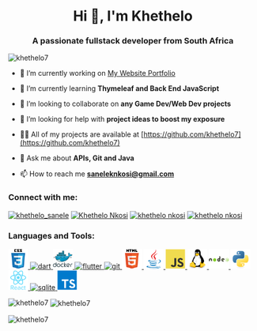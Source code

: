 <h1 align="center">Hi 👋, I'm Khethelo</h1>
<h3 align="center">A passionate fullstack developer from South Africa</h3>

<p align="left"> <img src="https://komarev.com/ghpvc/?username=khethelo7&label=Profile%20views&color=0e75b6&style=flat" alt="khethelo7" /> </p>

- 🔭 I’m currently working on [My Website Portfolio]([/khethelo7/website-portfio)

- 🌱 I’m currently learning **Thymeleaf and Back End JavaScript**

- 👯 I’m looking to collaborate on **any Game Dev/Web Dev projects**

- 🤝 I’m looking for help with **project ideas to boost my exposure**

- 👨‍💻 All of my projects are available at [https://github.com/khethelo7](https://github.com/khethelo7)

- 💬 Ask me about **APIs, Git and Java**

- 📫 How to reach me **saneleknkosi@gmail.com**

<h3 align="left">Connect with me:</h3>
<p align="left">
<a href="https://twitter.com/khethelo_sanele" target="blank"><img align="center" src="https://raw.githubusercontent.com/rahuldkjain/github-profile-readme-generator/master/src/images/icons/Social/twitter.svg" alt="khethelo_sanele" height="30" width="40" /></a>
<a href="https://www.linkedin.com/in/profile-khethelo-nkosi/" target="blank"><img align="center" src="https://raw.githubusercontent.com/rahuldkjain/github-profile-readme-generator/master/src/images/icons/Social/linked-in-alt.svg" alt="Khethelo Nkosi" height="30" width="40" /></a>
<a href="https://fb.com/Khethelo Nkosi" target="blank"><img align="center" src="https://raw.githubusercontent.com/rahuldkjain/github-profile-readme-generator/master/src/images/icons/Social/facebook.svg" alt="khethelo nkosi" height="30" width="40" /></a>
<a href="https://instagram.com/khethelonkosi_" target="blank"><img align="center" src="https://raw.githubusercontent.com/rahuldkjain/github-profile-readme-generator/master/src/images/icons/Social/instagram.svg" alt="khethelo nkosi" height="30" width="40" /></a>
</p>

<h3 align="left">Languages and Tools:</h3>
<p align="left"> <a href="https://www.w3schools.com/css/" target="_blank" rel="noreferrer"> <img src="https://raw.githubusercontent.com/devicons/devicon/master/icons/css3/css3-original-wordmark.svg" alt="css3" width="40" height="40"/> </a> <a href="https://dart.dev" target="_blank" rel="noreferrer"> <img src="https://www.vectorlogo.zone/logos/dartlang/dartlang-icon.svg" alt="dart" width="40" height="40"/> </a> <a href="https://www.docker.com/" target="_blank" rel="noreferrer"> <img src="https://raw.githubusercontent.com/devicons/devicon/master/icons/docker/docker-original-wordmark.svg" alt="docker" width="40" height="40"/> </a> <a href="https://flutter.dev" target="_blank" rel="noreferrer"> <img src="https://www.vectorlogo.zone/logos/flutterio/flutterio-icon.svg" alt="flutter" width="40" height="40"/> </a> <a href="https://git-scm.com/" target="_blank" rel="noreferrer"> <img src="https://www.vectorlogo.zone/logos/git-scm/git-scm-icon.svg" alt="git" width="40" height="40"/> </a> <a href="https://www.w3.org/html/" target="_blank" rel="noreferrer"> <img src="https://raw.githubusercontent.com/devicons/devicon/master/icons/html5/html5-original-wordmark.svg" alt="html5" width="40" height="40"/> </a> <a href="https://www.java.com" target="_blank" rel="noreferrer"> <img src="https://raw.githubusercontent.com/devicons/devicon/master/icons/java/java-original.svg" alt="java" width="40" height="40"/> </a> <a href="https://developer.mozilla.org/en-US/docs/Web/JavaScript" target="_blank" rel="noreferrer"> <img src="https://raw.githubusercontent.com/devicons/devicon/master/icons/javascript/javascript-original.svg" alt="javascript" width="40" height="40"/> </a> <a href="https://www.linux.org/" target="_blank" rel="noreferrer"> <img src="https://raw.githubusercontent.com/devicons/devicon/master/icons/linux/linux-original.svg" alt="linux" width="40" height="40"/> </a> <a href="https://nodejs.org" target="_blank" rel="noreferrer"> <img src="https://raw.githubusercontent.com/devicons/devicon/master/icons/nodejs/nodejs-original-wordmark.svg" alt="nodejs" width="40" height="40"/> </a> <a href="https://www.python.org" target="_blank" rel="noreferrer"> <img src="https://raw.githubusercontent.com/devicons/devicon/master/icons/python/python-original.svg" alt="python" width="40" height="40"/> </a> <a href="https://reactjs.org/" target="_blank" rel="noreferrer"> <img src="https://raw.githubusercontent.com/devicons/devicon/master/icons/react/react-original-wordmark.svg" alt="react" width="40" height="40"/> </a> <a href="https://www.sqlite.org/" target="_blank" rel="noreferrer"> <img src="https://www.vectorlogo.zone/logos/sqlite/sqlite-icon.svg" alt="sqlite" width="40" height="40"/> </a> <a href="https://www.typescriptlang.org/" target="_blank" rel="noreferrer"> <img src="https://raw.githubusercontent.com/devicons/devicon/master/icons/typescript/typescript-original.svg" alt="typescript" width="40" height="40"/> </a> </p>

<p><img align="left" src="https://github-readme-stats.vercel.app/api/top-langs?username=khethelo7&show_icons=true&locale=en&layout=compact" alt="khethelo7" /></p>

<p>&nbsp;<img align="center" src="https://github-readme-stats.vercel.app/api?username=khethelo7&show_icons=true&locale=en" alt="khethelo7" /></p>

<p><img align="center" src="https://github-readme-streak-stats.herokuapp.com/?user=khethelo7&" alt="khethelo7" /></p>

